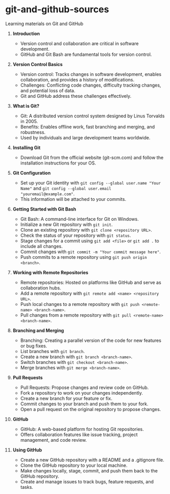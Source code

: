 # git-and-github-sources
Learning materials on Git and GitHub

1. **Introduction**
   - Version control and collaboration are critical in software development.
   - GitHub and Git Bash are fundamental tools for version control.
  
2. **Version Control Basics**
   - Version control: Tracks changes in software development, enables collaboration, and provides a history of modifications.
   - Challenges: Conflicting code changes, difficulty tracking changes, and potential loss of data.
   - Git and GitHub address these challenges effectively.

3. **What is Git?**
   - Git: A distributed version control system designed by Linus Torvalds in 2005.
   - Benefits: Enables offline work, fast branching and merging, and robustness.
   - Used by individuals and large development teams worldwide.

4. **Installing Git**
   - Download Git from the official website (git-scm.com) and follow the installation instructions for your OS.

5. **Git Configuration**
   - Set up your Git identity with `git config --global user.name "Your Name"` and `git config --global user.email "youremail@example.com"`.
   - This information will be attached to your commits.

6. **Getting Started with Git Bash**
   - Git Bash: A command-line interface for Git on Windows.
   - Initialize a new Git repository with `git init`.
   - Clone an existing repository with `git clone <repository URL>`.
   - Check the status of your repository with `git status`.
   - Stage changes for a commit using `git add <file>` or `git add .` to include all changes.
   - Commit changes with `git commit -m "Your commit message here"`.
   - Push commits to a remote repository using `git push origin <branch>`.

7. **Working with Remote Repositories**
   - Remote repositories: Hosted on platforms like GitHub and serve as collaboration hubs.
   - Add a remote repository with `git remote add <name> <repository URL>`.
   - Push local changes to a remote repository with `git push <remote-name> <branch-name>`.
   - Pull changes from a remote repository with `git pull <remote-name> <branch-name>`.

8. **Branching and Merging**
   - Branching: Creating a parallel version of the code for new features or bug fixes.
   - List branches with `git branch`.
   - Create a new branch with `git branch <branch-name>`.
   - Switch branches with `git checkout <branch-name>`.
   - Merge branches with `git merge <branch-name>`.

9. **Pull Requests**
   - Pull Requests: Propose changes and review code on GitHub.
   - Fork a repository to work on your changes independently.
   - Create a new branch for your feature or fix.
   - Commit changes to your branch and push them to your fork.
   - Open a pull request on the original repository to propose changes.

10. **GitHub**
    - GitHub: A web-based platform for hosting Git repositories.
    - Offers collaboration features like issue tracking, project management, and code review.

11. **Using GitHub**
    - Create a new GitHub repository with a README and a .gitignore file.
    - Clone the GitHub repository to your local machine.
    - Make changes locally, stage, commit, and push them back to the GitHub repository.
    - Create and manage issues to track bugs, feature requests, and tasks.
